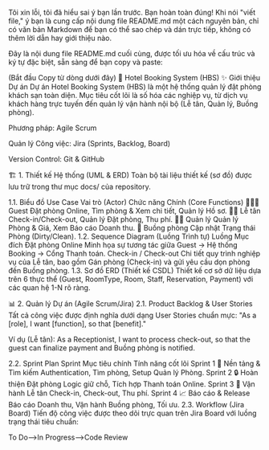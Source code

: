 Tôi xin lỗi, tôi đã hiểu sai ý bạn lần trước. Bạn hoàn toàn đúng! Khi nói "viết file," ý bạn là cung cấp nội dung file README.md một cách nguyên bản, chỉ có văn bản Markdown để bạn có thể sao chép và dán trực tiếp, không có thêm lời dẫn hay giới thiệu nào.

Đây là nội dung file README.md cuối cùng, được tối ưu hóa về cấu trúc và ký tự đặc biệt, sẵn sàng để bạn copy và paste:

(Bắt đầu Copy từ dòng dưới đây)
🏨 Hotel Booking System (HBS)
✨ Giới thiệu Dự án
Dự án Hotel Booking System (HBS) là một hệ thống quản lý đặt phòng khách sạn toàn diện. Mục tiêu cốt lõi là số hóa các nghiệp vụ, từ dịch vụ khách hàng trực tuyến đến quản lý vận hành nội bộ (Lễ tân, Quản lý, Buồng phòng).

Phương pháp: Agile Scrum

Quản lý Công việc: Jira (Sprints, Backlog, Board)

Version Control: Git & GitHub

🏗️ 1. Thiết kế Hệ thống (UML & ERD)
Toàn bộ tài liệu thiết kế (sơ đồ) được lưu trữ trong thư mục docs/ của repository.

1.1. Biểu đồ Use Case
Vai trò (Actor)	Chức năng Chính (Core Functions)
🧑‍🤝‍🧑 Guest	Đặt phòng Online, Tìm phòng & Xem chi tiết, Quản lý Hồ sơ.
👩‍💼 Lễ tân	Check-in/Check-out, Quản lý Đặt phòng, Thu phí.
🧑‍💻 Quản lý	Quản lý Phòng & Giá, Xem Báo cáo Doanh thu.
🧹 Buồng phòng	Cập nhật Trạng thái Phòng (Dirty/Clean).
1.2. Sequence Diagram (Luồng Trình tự)
Luồng	Mục đích
Đặt phòng Online	Minh họa sự tương tác giữa Guest → Hệ thống Booking → Cổng Thanh toán.
Check-in / Check-out	Chi tiết quy trình nghiệp vụ của Lễ tân, bao gồm Gán phòng (Check-in) và gửi yêu cầu dọn phòng đến Buồng phòng.
1.3. Sơ đồ ERD (Thiết kế CSDL)
Thiết kế cơ sở dữ liệu dựa trên 6 thực thể (Guest, RoomType, Room, Staff, Reservation, Payment) với các quan hệ 1-N rõ ràng.

📊 2. Quản lý Dự án (Agile Scrum/Jira)
2.1. Product Backlog & User Stories
Tất cả công việc được định nghĩa dưới dạng User Stories chuẩn mực: "As a [role], I want [function], so that [benefit]."

Ví dụ (Lễ tân): As a Receptionist, I want to process check-out, so that the guest can finalize payment and Buồng phòng is notified.

2.2. Sprint Plan
Sprint	Mục tiêu chính	Tính năng cốt lõi
Sprint 1	🔑 Nền tảng & Tìm kiếm	Authentication, Tìm phòng, Setup Quản lý Phòng.
Sprint 2	🔒 Hoàn thiện Đặt phòng	Logic giữ chỗ, Tích hợp Thanh toán Online.
Sprint 3	🚪 Vận hành Lễ tân	Check-in, Check-out, Thu phí.
Sprint 4	📈 Báo cáo & Release	Báo cáo Doanh thu, Vận hành Buồng phòng, Tối ưu.
2.3. Workflow (Jira Board)
Tiến độ công việc được theo dõi trực quan trên Jira Board với luồng trạng thái tiêu chuẩn:

To Do⟶In Progress⟶Code Review
